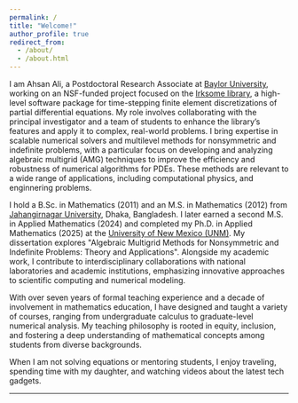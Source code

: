 ```yaml
---
permalink: /
title: "Welcome!"
author_profile: true
redirect_from: 
  - /about/
  - /about.html
---
```


I am Ahsan Ali, a Postdoctoral Research Associate at [Baylor University](https://www.baylor.edu/), working on an NSF-funded project focused on the [Irksome library](https://www.firedrakeproject.org/Irksome/), a high-level software package for time-stepping finite element discretizations of partial differential equations. My role involves collaborating with the principal investigator and a team of students to enhance the library’s features and apply it to complex, real-world problems. I bring expertise in scalable numerical solvers and multilevel methods for nonsymmetric and indefinite problems, with a particular focus on developing and analyzing algebraic multigrid (AMG) techniques to improve the efficiency and robustness of numerical algorithms for PDEs. These methods are relevant to a wide range of applications, including computational physics, and enginnering problems.

I hold a B.Sc. in Mathematics (2011) and an M.S. in Mathematics (2012) from [Jahangirnagar University](https://juniv.edu/), Dhaka, Bangladesh. I later earned a second M.S. in Applied Mathematics (2024) and completed my Ph.D. in Applied Mathematics (2025) at the [University of New Mexico (UNM)](https://www.unm.edu/). My dissertation explores "Algebraic Multigrid Methods for Nonsymmetric and Indefinite Problems: Theory and Applications". Alongside my academic work, I contribute to interdisciplinary collaborations with national laboratories and academic institutions, emphasizing innovative approaches to scientific computing and numerical modeling.

With over seven years of formal teaching experience and a decade of involvement in mathematics education, I have designed and taught a variety of courses, ranging from undergraduate calculus to graduate-level numerical analysis. My teaching philosophy is rooted in equity, inclusion, and fostering a deep understanding of mathematical concepts among students from diverse backgrounds.

When I am not solving equations or mentoring students, I enjoy traveling, spending time with my daughter, and watching videos about the latest tech gadgets.

---